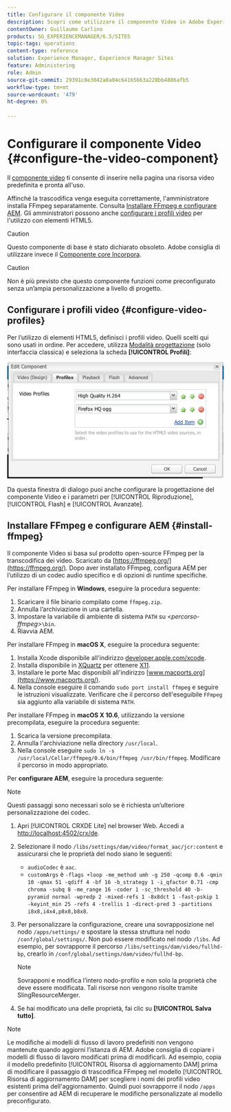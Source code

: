 ```yaml
---
title: Configurare il componente Video
description: Scopri come utilizzare il componente Video in Adobe Experience Manager per inserire nella pagina una risorsa video predefinita e pronta all’uso.
contentOwner: Guillaume Carlino
products: SG_EXPERIENCEMANAGER/6.5/SITES
topic-tags: operations
content-type: reference
solution: Experience Manager, Experience Manager Sites
feature: Administering
role: Admin
source-git-commit: 29391c8e3042a8a04c64165663a228bb4886afb5
workflow-type: tm+mt
source-wordcount: '479'
ht-degree: 0%

---
```


# Configurare il componente Video {#configure-the-video-component}

Il [componente video](/help/sites-authoring/default-components-foundation.md#video) ti consente di inserire nella pagina una risorsa video predefinita e pronta all&#39;uso.

Affinché la trascodifica venga eseguita correttamente, l&#39;amministratore installa FFmpeg separatamente. Consulta [Installare FFmpeg e configurare AEM](#install-ffmpeg). Gli amministratori possono anche [configurare i profili video](#configure-video-profiles) per l&#39;utilizzo con elementi HTML5.

>[!CAUTION]
>
>Questo componente di base è stato dichiarato obsoleto. Adobe consiglia di utilizzare invece il [Componente core Incorpora](https://experienceleague.adobe.com/docs/experience-manager-core-components/using/wcm-components/embed.html).

>[!CAUTION]
>
>Non è più previsto che questo componente funzioni come preconfigurato senza un’ampia personalizzazione a livello di progetto.

## Configurare i profili video {#configure-video-profiles}

Per l’utilizzo di elementi HTML5, definisci i profili video. Quelli scelti qui sono usati in ordine. Per accedere, utilizza [Modalità progettazione](/help/sites-authoring/default-components-designmode.md) (solo interfaccia classica) e seleziona la scheda **[!UICONTROL Profili]**:

![chlimage_1-317](assets/chlimage_1-317.png)

Da questa finestra di dialogo puoi anche configurare la progettazione del componente Video e i parametri per [!UICONTROL Riproduzione], [!UICONTROL Flash] e [!UICONTROL Avanzate].

## Installare FFmpeg e configurare AEM {#install-ffmpeg}

Il componente Video si basa sul prodotto open-source FFmpeg per la transcodifica dei video. Scaricato da [https://ffmpeg.org/](https://ffmpeg.org/). Dopo aver installato FFmpeg, configura AEM per l’utilizzo di un codec audio specifico e di opzioni di runtime specifiche.

Per installare FFmpeg in **Windows**, eseguire la procedura seguente:

1. Scaricare il file binario compilato come `ffmpeg.zip`.
1. Annulla l’archiviazione in una cartella.
1. Impostare la variabile di ambiente di sistema `PATH` su &lt;*percorso-ffmpeg*>`\bin`.
1. Riavvia AEM.

Per installare FFmpeg in **macOS X**, eseguire la procedura seguente:

1. Installa Xcode disponibile all&#39;indirizzo [developer.apple.com/xcode](https://developer.apple.com/xcode/).
1. Installa disponibile in [XQuartz](https://www.xquartz.org) per ottenere [X11](https://support.apple.com/en-us/100724).
1. Installare le porte Mac disponibili all&#39;indirizzo [www.macports.org](https://www.macports.org/).
1. Nella console eseguire il comando `sudo port install ffmpeg` e seguire le istruzioni visualizzate. Verificare che il percorso dell&#39;eseguibile `FFmpeg` sia aggiunto alla variabile di sistema `PATH`.

Per installare FFmpeg in **macOS X 10.6**, utilizzando la versione precompilata, eseguire la procedura seguente:

1. Scarica la versione precompilata.
1. Annulla l&#39;archiviazione nella directory `/usr/local`.
1. Nella console eseguire `sudo ln -s /usr/local/Cellar/ffmpeg/0.6/bin/ffmpeg /usr/bin/ffmpeg`. Modificare il percorso in modo appropriato.

Per **configurare AEM**, eseguire la procedura seguente:

>[!NOTE]
>
>Questi passaggi sono necessari solo se è richiesta un’ulteriore personalizzazione dei codec.

1. Apri [!UICONTROL CRXDE Lite] nel browser Web. Accedi a [http://localhost:4502/crx/de](http://localhost:4502/crx/de).
2. Selezionare il nodo `/libs/settings/dam/video/format_aac/jcr:content` e assicurarsi che le proprietà del nodo siano le seguenti:

   * `audioCodec` è `aac`.
   * `customArgs` è `-flags +loop -me_method umh -g 250 -qcomp 0.6 -qmin 10 -qmax 51 -qdiff 4 -bf 16 -b_strategy 1 -i_qfactor 0.71 -cmp chroma -subq 8 -me_range 16 -coder 1 -sc_threshold 40 -b-pyramid normal -wpredp 2 -mixed-refs 1 -8x8dct 1 -fast-pskip 1 -keyint_min 25 -refs 4 -trellis 1 -direct-pred 3 -partitions i8x8,i4x4,p8x8,b8x8`.

3. Per personalizzare la configurazione, creare una sovrapposizione nel nodo `/apps/settings/` e spostare la stessa struttura nel nodo `/conf/global/settings/`. Non può essere modificato nel nodo `/libs`. Ad esempio, per sovrapporre il percorso `/libs/settings/dam/video/fullhd-bp`, crearlo in `/conf/global/settings/dam/video/fullhd-bp`.

   >[!NOTE]
   >
   >Sovrapponi e modifica l’intero nodo-profilo e non solo la proprietà che deve essere modificata. Tali risorse non vengono risolte tramite SlingResourceMerger.

4. Se hai modificato una delle proprietà, fai clic su **[!UICONTROL Salva tutto]**.

>[!NOTE]
>
>Le modifiche ai modelli di flusso di lavoro predefiniti non vengono mantenute quando aggiorni l’istanza di AEM. Adobe consiglia di copiare i modelli di flusso di lavoro modificati prima di modificarli. Ad esempio, copia il modello predefinito [!UICONTROL Risorsa di aggiornamento DAM] prima di modificare il passaggio di trascodifica FFmpeg nel modello [!UICONTROL Risorsa di aggiornamento DAM] per scegliere i nomi dei profili video esistenti prima dell&#39;aggiornamento. Quindi puoi sovrapporre il nodo `/apps` per consentire ad AEM di recuperare le modifiche personalizzate al modello preconfigurato.
